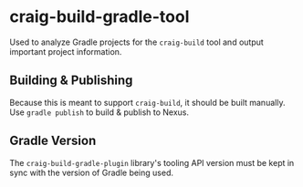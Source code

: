 # craig-build-gradle-tool

Used to analyze Gradle projects for the `craig-build` tool and output important project information.

## Building & Publishing

Because this is meant to support `craig-build`, it should be built manually. Use `gradle publish` to build & publish to Nexus.

## Gradle Version

The `craig-build-gradle-plugin` library's tooling API version must be kept in sync with the version of Gradle being used.